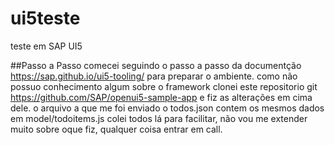# ui5teste
teste em SAP UI5

##Passo a Passo 
comecei seguindo o passo a passo da documentção https://sap.github.io/ui5-tooling/ para preparar o ambiente.
como não possuo conhecimento algum sobre o framework clonei este repositorio git https://github.com/SAP/openui5-sample-app 
e fiz as alterações em cima dele.
o arquivo a que me foi enviado o todos.json contem os mesmos dados em model/todoitems.js colei todos lá para facilitar,
não vou me extender muito sobre oque fiz, qualquer coisa entrar em call.

